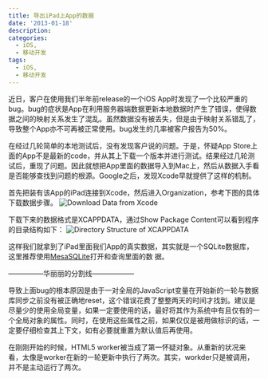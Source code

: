 ```yaml
---
title: 导出iPad上App的数据
date: '2013-01-18'
description:
categories: 
  - iOS,
  - 移动开发
tags:
  - iOS,
  - 移动开发
---
```


近日，客户在使用我们半年前release的一个iOS App时发现了一个比较严重的bug。bug的症状是App在利用服务器端数据更新本地数据时产生了错误，使得数据之间的映射关系发生了混乱。虽然数据没有被丢失，但是由于映射关系错乱了，导致整个App亦不可再被正常使用。bug发生的几率被客户报告为50%。

在经过几轮简单的本地测试后，没有发现客户说的问题。于是，怀疑App Store上面的App不是最新的code，并从其上下载一个版本并进行测试。结果经过几轮测试后，重现了问题。因此就想把App里面的数据导入到Mac上，然后从数据入手看是否能够查找到问题的根源。Google之后，发现Xcode早就提供了这样的机制。

首先把装有该App的iPad连接到Xcode，然后进入Organization，参考下图的具体下载数据步骤。
![Download Data from Xcode]({{urls.media}}/download_data_from_xcode.png)

下载下来的数据格式是XCAPPDATA，通过Show Package Content可以看到程序的目录结构如下：
![Directory Structure of XCAPPDATA]({{urls.media}}/directory_structure_of_xcappdata.png)

这样我们就拿到了iPad里面我们App的真实数据，其实就是一个SQLite数据库，这里推荐使用<a href=‘http://mesasqlite.en.softonic.com/mac’ target=‘_blank’>MesaSQLite</a>打开和查询里面的数	据。

—————华丽丽的分割线——————

导致上面bug的根本原因是由于一对全局的JavaScript变量在开始新的一轮与数据库同步之前没有被正确地reset，这个错误花费了整整两天的时间才找到。建议是尽量少的使用全局变量，如果一定要使用的话，最好将其作为系统中有且仅有的一个全局对象的属性。同时，在使用这些属性之前，如果仅仅是被用做标识的话，一定要仔细检查其上下文，如有必要就重置为默认值后再使用。

在刚刚开始的时候，HTML5 worker被当成了第一怀疑对象。从重新的状况来看，太像是worker在新的一轮更新中执行了两次。其实，workder只是被调用，并不是主动运行了两次。